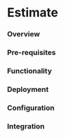 # Estimate

### Overview

### Pre-requisites

### Functionality

### Deployment

### Configuration

### Integration

